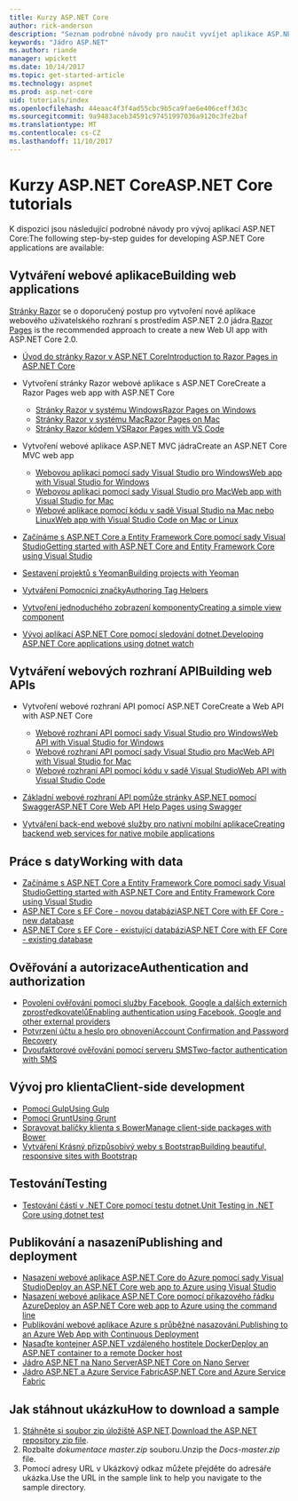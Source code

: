 ```yaml
---
title: Kurzy ASP.NET Core
author: rick-anderson
description: "Seznam podrobné návody pro naučit vyvíjet aplikace ASP.NET Core."
keywords: "Jádro ASP.NET"
ms.author: riande
manager: wpickett
ms.date: 10/14/2017
ms.topic: get-started-article
ms.technology: aspnet
ms.prod: asp.net-core
uid: tutorials/index
ms.openlocfilehash: 44eaac4f3f4ad55cbc9b5ca9fae6e406ceff3d3c
ms.sourcegitcommit: 9a9483aceb34591c97451997036a9120c3fe2baf
ms.translationtype: MT
ms.contentlocale: cs-CZ
ms.lasthandoff: 11/10/2017
---
```

# <a name="aspnet-core-tutorials"></a><span data-ttu-id="1b258-104">Kurzy ASP.NET Core</span><span class="sxs-lookup"><span data-stu-id="1b258-104">ASP.NET Core tutorials</span></span>

<span data-ttu-id="1b258-105">K dispozici jsou následující podrobné návody pro vývoj aplikací ASP.NET Core:</span><span class="sxs-lookup"><span data-stu-id="1b258-105">The following step-by-step guides for developing ASP.NET Core applications are available:</span></span>

## <a name="building-web-applications"></a><span data-ttu-id="1b258-106">Vytváření webové aplikace</span><span class="sxs-lookup"><span data-stu-id="1b258-106">Building web applications</span></span>

<span data-ttu-id="1b258-107">[Stránky Razor](xref:mvc/razor-pages/index) se o doporučený postup pro vytvoření nové aplikace webového uživatelského rozhraní s prostředím ASP.NET 2.0 jádra.</span><span class="sxs-lookup"><span data-stu-id="1b258-107">[Razor Pages](xref:mvc/razor-pages/index) is the recommended approach to create a new Web UI app with ASP.NET Core 2.0.</span></span>

* [<span data-ttu-id="1b258-108">Úvod do stránky Razor v ASP.NET Core</span><span class="sxs-lookup"><span data-stu-id="1b258-108">Introduction to Razor Pages in ASP.NET Core</span></span>](xref:mvc/razor-pages/index)
* <span data-ttu-id="1b258-109">Vytvoření stránky Razor webové aplikace s ASP.NET Core</span><span class="sxs-lookup"><span data-stu-id="1b258-109">Create a Razor Pages web app with ASP.NET Core</span></span>

   * [<span data-ttu-id="1b258-110">Stránky Razor v systému Windows</span><span class="sxs-lookup"><span data-stu-id="1b258-110">Razor Pages on Windows</span></span>](xref:tutorials/razor-pages/index)
   * [<span data-ttu-id="1b258-111">Stránky Razor v systému Mac</span><span class="sxs-lookup"><span data-stu-id="1b258-111">Razor Pages on Mac</span></span>](xref:tutorials/razor-pages-mac/index)
   * [<span data-ttu-id="1b258-112">Stránky Razor kódem VS</span><span class="sxs-lookup"><span data-stu-id="1b258-112">Razor Pages with VS Code</span></span>](xref:tutorials/razor-pages-vsc/index)  

* <span data-ttu-id="1b258-113">Vytvoření webové aplikace ASP.NET MVC jádra</span><span class="sxs-lookup"><span data-stu-id="1b258-113">Create an ASP.NET Core MVC web app</span></span>

   * [<span data-ttu-id="1b258-114">Webovou aplikaci pomocí sady Visual Studio pro Windows</span><span class="sxs-lookup"><span data-stu-id="1b258-114">Web app with Visual Studio for Windows</span></span>](first-mvc-app/index.md)
   * [<span data-ttu-id="1b258-115">Webovou aplikaci pomocí sady Visual Studio pro Mac</span><span class="sxs-lookup"><span data-stu-id="1b258-115">Web app with Visual Studio for Mac</span></span>](first-mvc-app-mac/index.md)
   * [<span data-ttu-id="1b258-116">Webové aplikace pomocí kódu v sadě Visual Studio na Mac nebo Linux</span><span class="sxs-lookup"><span data-stu-id="1b258-116">Web app with Visual Studio Code on Mac or Linux</span></span>](first-mvc-app-xplat/index.md)

* [<span data-ttu-id="1b258-117">Začínáme s ASP.NET Core a Entity Framework Core pomocí sady Visual Studio</span><span class="sxs-lookup"><span data-stu-id="1b258-117">Getting started with ASP.NET Core and Entity Framework Core using Visual Studio</span></span>](../data/ef-mvc/index.md)
* [<span data-ttu-id="1b258-118">Sestavení projektů s Yeoman</span><span class="sxs-lookup"><span data-stu-id="1b258-118">Building projects with Yeoman</span></span>](../client-side/yeoman.md)
* [<span data-ttu-id="1b258-119">Vytváření Pomocníci značky</span><span class="sxs-lookup"><span data-stu-id="1b258-119">Authoring Tag Helpers</span></span>](../mvc/views/tag-helpers/authoring.md)
* [<span data-ttu-id="1b258-120">Vytvoření jednoduchého zobrazení komponenty</span><span class="sxs-lookup"><span data-stu-id="1b258-120">Creating a simple view component</span></span>](../mvc/views/view-components.md#walkthrough-creating-a-simple-view-component)
* [<span data-ttu-id="1b258-121">Vývoj aplikací ASP.NET Core pomocí sledování dotnet.</span><span class="sxs-lookup"><span data-stu-id="1b258-121">Developing ASP.NET Core applications using dotnet watch</span></span>](dotnet-watch.md)

## <a name="building-web-apis"></a><span data-ttu-id="1b258-122">Vytváření webových rozhraní API</span><span class="sxs-lookup"><span data-stu-id="1b258-122">Building web APIs</span></span>
* <span data-ttu-id="1b258-123">Vytvoření webové rozhraní API pomocí ASP.NET Core</span><span class="sxs-lookup"><span data-stu-id="1b258-123">Create a Web API with ASP.NET Core</span></span>

  * [<span data-ttu-id="1b258-124">Webové rozhraní API pomocí sady Visual Studio pro Windows</span><span class="sxs-lookup"><span data-stu-id="1b258-124">Web API with Visual Studio for Windows</span></span>](first-web-api.md)
  * [<span data-ttu-id="1b258-125">Webové rozhraní API pomocí sady Visual Studio pro Mac</span><span class="sxs-lookup"><span data-stu-id="1b258-125">Web API with Visual Studio for Mac</span></span>](xref:tutorials/first-web-api-mac)
  * [<span data-ttu-id="1b258-126">Webové rozhraní API pomocí kódu v sadě Visual Studio</span><span class="sxs-lookup"><span data-stu-id="1b258-126">Web API with Visual Studio Code</span></span>](web-api-vsc.md)
  
* [<span data-ttu-id="1b258-127">Základní webové rozhraní API pomůže stránky ASP.NET pomocí Swagger</span><span class="sxs-lookup"><span data-stu-id="1b258-127">ASP.NET Core Web API Help Pages using Swagger</span></span>](web-api-help-pages-using-swagger.md)
* [<span data-ttu-id="1b258-128">Vytváření back-end webové služby pro nativní mobilní aplikace</span><span class="sxs-lookup"><span data-stu-id="1b258-128">Creating backend web services for native mobile applications</span></span>](../mobile/native-mobile-backend.md)

## <a name="working-with-data"></a><span data-ttu-id="1b258-129">Práce s daty</span><span class="sxs-lookup"><span data-stu-id="1b258-129">Working with data</span></span>
* [<span data-ttu-id="1b258-130">Začínáme s ASP.NET Core a Entity Framework Core pomocí sady Visual Studio</span><span class="sxs-lookup"><span data-stu-id="1b258-130">Getting started with ASP.NET Core and Entity Framework Core using Visual Studio</span></span>](../data/ef-mvc/index.md)
* [<span data-ttu-id="1b258-131">ASP.NET Core s EF Core - novou databázi</span><span class="sxs-lookup"><span data-stu-id="1b258-131">ASP.NET Core with EF Core - new database</span></span>](https://docs.microsoft.com/ef/core/get-started/aspnetcore/new-db)
* [<span data-ttu-id="1b258-132">ASP.NET Core s EF Core - existující databázi</span><span class="sxs-lookup"><span data-stu-id="1b258-132">ASP.NET Core with EF Core - existing database</span></span>](https://docs.microsoft.com/ef/core/get-started/aspnetcore/existing-db)

## <a name="authentication-and-authorization"></a><span data-ttu-id="1b258-133">Ověřování a autorizace</span><span class="sxs-lookup"><span data-stu-id="1b258-133">Authentication and authorization</span></span>
* [<span data-ttu-id="1b258-134">Povolení ověřování pomocí služby Facebook, Google a dalších externích zprostředkovatelů</span><span class="sxs-lookup"><span data-stu-id="1b258-134">Enabling authentication using Facebook, Google and other external providers</span></span>](../security/authentication/social/index.md)
* [<span data-ttu-id="1b258-135">Potvrzení účtu a heslo pro obnovení</span><span class="sxs-lookup"><span data-stu-id="1b258-135">Account Confirmation and Password Recovery</span></span>](../security/authentication/accconfirm.md)
* [<span data-ttu-id="1b258-136">Dvoufaktorové ověřování pomocí serveru SMS</span><span class="sxs-lookup"><span data-stu-id="1b258-136">Two-factor authentication with SMS</span></span>](../security/authentication/2fa.md)

## <a name="client-side-development"></a><span data-ttu-id="1b258-137">Vývoj pro klienta</span><span class="sxs-lookup"><span data-stu-id="1b258-137">Client-side development</span></span>
* [<span data-ttu-id="1b258-138">Pomocí Gulp</span><span class="sxs-lookup"><span data-stu-id="1b258-138">Using Gulp</span></span>](../client-side/using-gulp.md)
* [<span data-ttu-id="1b258-139">Pomocí Grunt</span><span class="sxs-lookup"><span data-stu-id="1b258-139">Using Grunt</span></span>](../client-side/using-grunt.md)
* [<span data-ttu-id="1b258-140">Spravovat balíčky klienta s Bower</span><span class="sxs-lookup"><span data-stu-id="1b258-140">Manage client-side packages with Bower</span></span>](../client-side/bower.md)
* [<span data-ttu-id="1b258-141">Vytváření Krásný přizpůsobivý weby s Bootstrap</span><span class="sxs-lookup"><span data-stu-id="1b258-141">Building beautiful, responsive sites with Bootstrap</span></span>](../client-side/bootstrap.md)

## <a name="testing"></a><span data-ttu-id="1b258-142">Testování</span><span class="sxs-lookup"><span data-stu-id="1b258-142">Testing</span></span>
* [<span data-ttu-id="1b258-143">Testování částí v .NET Core pomocí testu dotnet.</span><span class="sxs-lookup"><span data-stu-id="1b258-143">Unit Testing in .NET Core using dotnet test</span></span>](https://docs.microsoft.com/dotnet/articles/core/testing/unit-testing-with-dotnet-test)

## <a name="publishing-and-deployment"></a><span data-ttu-id="1b258-144">Publikování a nasazení</span><span class="sxs-lookup"><span data-stu-id="1b258-144">Publishing and deployment</span></span>
* [<span data-ttu-id="1b258-145">Nasazení webové aplikace ASP.NET Core do Azure pomocí sady Visual Studio</span><span class="sxs-lookup"><span data-stu-id="1b258-145">Deploy an ASP.NET Core web app to Azure using Visual Studio</span></span>](publish-to-azure-webapp-using-vs.md)
* [<span data-ttu-id="1b258-146">Nasazení webové aplikace ASP.NET Core pomocí příkazového řádku Azure</span><span class="sxs-lookup"><span data-stu-id="1b258-146">Deploy an ASP.NET Core web app to Azure using the command line</span></span>](publish-to-azure-webapp-using-cli.md)
* [<span data-ttu-id="1b258-147">Publikování webové aplikace Azure s průběžné nasazování.</span><span class="sxs-lookup"><span data-stu-id="1b258-147">Publishing to an Azure Web App with Continuous Deployment</span></span>](../publishing/azure-continuous-deployment.md)
* [<span data-ttu-id="1b258-148">Nasaďte kontejner ASP.NET vzdáleného hostitele Docker</span><span class="sxs-lookup"><span data-stu-id="1b258-148">Deploy an ASP.NET container to a remote Docker host</span></span>](https://docs.microsoft.com/azure/vs-azure-tools-docker-hosting-web-apps-in-docker)
* [<span data-ttu-id="1b258-149">Jádro ASP.NET na Nano Server</span><span class="sxs-lookup"><span data-stu-id="1b258-149">ASP.NET Core on Nano Server</span></span>](nano-server.md)
* [<span data-ttu-id="1b258-150">Jádro ASP.NET a Azure Service Fabric</span><span class="sxs-lookup"><span data-stu-id="1b258-150">ASP.NET Core and Azure Service Fabric</span></span>](https://docs.microsoft.com/azure/service-fabric/service-fabric-add-a-web-frontend)

<a name="download"></a> 
## <a name="how-to-download-a-sample"></a><span data-ttu-id="1b258-151">Jak stáhnout ukázku</span><span class="sxs-lookup"><span data-stu-id="1b258-151">How to download a sample</span></span>
1. <span data-ttu-id="1b258-152">[Stáhněte si soubor zip úložiště ASP.NET](https://codeload.github.com/aspnet/Docs/zip/master).</span><span class="sxs-lookup"><span data-stu-id="1b258-152">[Download the ASP.NET repository zip file](https://codeload.github.com/aspnet/Docs/zip/master).</span></span>
1. <span data-ttu-id="1b258-153">Rozbalte *dokumentace master.zip* souboru.</span><span class="sxs-lookup"><span data-stu-id="1b258-153">Unzip the *Docs-master.zip* file.</span></span>
1. <span data-ttu-id="1b258-154">Pomocí adresy URL v Ukázkový odkaz můžete přejděte do adresáře ukázka.</span><span class="sxs-lookup"><span data-stu-id="1b258-154">Use the URL in the sample link to help you navigate to the sample directory.</span></span> 
